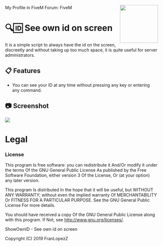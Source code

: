 <img src="https://i.imgur.com/gFNeiC5.png" width="125" height="125" align="right"/>
My Profile in FiveM Forum: <a href:"https://forum.fivem.net/u/blackkaiser">FiveM</a>

# 🔍🆔 See own id on screen 

It is a simple script to always have the id on the screen, discreetly and without taking up too much space, it is quite useful for server administrators.


## 📋 Features

-   You can see your ID at any time without pressing any key or entering any command.

## 📷 Screenshot
<img src="https://i.imgur.com/r6isVYk.png"  align="center" />

# Legal
### License

This program Is free software: you can redistribute it And/Or modify it under the terms Of the GNU General Public License As published by the Free Software Foundation, either version 3 Of the License, Or (at your option) any later version.

This program Is distributed In the hope that it will be useful, but WITHOUT ANY WARRANTY; without even the implied warranty Of MERCHANTABILITY Or FITNESS FOR A PARTICULAR PURPOSE. See the GNU General Public License For more details.

You should have received a copy Of the GNU General Public License along with this program. If Not, see http://www.gnu.org/licenses/.

ShowOwnID - See own id on screen 

Copyright (C) 2019 FranLopezZ
